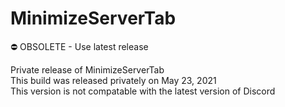 # MinimizeServerTab
⛔️ OBSOLETE - Use latest release

Private release of MinimizeServerTab
<br> This build was released privately on May 23, 2021
<br> This version is not compatable with the latest version of Discord
